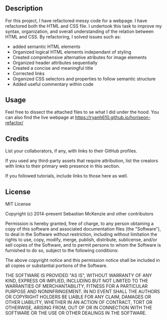 # <Horiseon-Refactor>

## Description

For this project, I have refactored messy code for a webpage. I have refactored both the HTML and CSS file. I undertook this task to improve my syntax, organization, and overall understanding of the relation between HTML and CSS. By refactoring, I solved issues such as:
- added semantic HTML elements
- Organized logical HTML elements independant of styling
- Created comprehensive alternative atributes for image elements
- Organized header attributes sequentially
- Created a concise and meaningful title
- Corrected links
- Organized CSS selectors and properties to follow semantic structure
- Added useful commentary within code

## Usage

Feel free to dissect the attached files to se what I did under the hood. You can also find the live webpage at https://ryanh610.github.io/horiseon-refactor/

## Credits

List your collaborators, if any, with links to their GitHub profiles.

If you used any third-party assets that require attribution, list the creators with links to their primary web presence in this section.

If you followed tutorials, include links to those here as well.

## License

MIT License

Copyright (c) 2014-present Sebastian McKenzie and other contributors

Permission is hereby granted, free of charge, to any person obtaining
a copy of this software and associated documentation files (the
"Software"), to deal in the Software without restriction, including
without limitation the rights to use, copy, modify, merge, publish,
distribute, sublicense, and/or sell copies of the Software, and to
permit persons to whom the Software is furnished to do so, subject to
the following conditions:

The above copyright notice and this permission notice shall be
included in all copies or substantial portions of the Software.

THE SOFTWARE IS PROVIDED "AS IS", WITHOUT WARRANTY OF ANY KIND,
EXPRESS OR IMPLIED, INCLUDING BUT NOT LIMITED TO THE WARRANTIES OF
MERCHANTABILITY, FITNESS FOR A PARTICULAR PURPOSE AND
NONINFRINGEMENT. IN NO EVENT SHALL THE AUTHORS OR COPYRIGHT HOLDERS BE
LIABLE FOR ANY CLAIM, DAMAGES OR OTHER LIABILITY, WHETHER IN AN ACTION
OF CONTRACT, TORT OR OTHERWISE, ARISING FROM, OUT OF OR IN CONNECTION
WITH THE SOFTWARE OR THE USE OR OTHER DEALINGS IN THE SOFTWARE.
